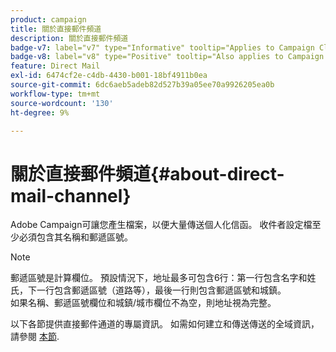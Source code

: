 ```yaml
---
product: campaign
title: 關於直接郵件頻道
description: 關於直接郵件頻道
badge-v7: label="v7" type="Informative" tooltip="Applies to Campaign Classic v7"
badge-v8: label="v8" type="Positive" tooltip="Also applies to Campaign v8"
feature: Direct Mail
exl-id: 6474cf2e-c4db-4430-b001-18bf4911b0ea
source-git-commit: 6dc6aeb5adeb82d527b39a05ee70a9926205ea0b
workflow-type: tm+mt
source-wordcount: '130'
ht-degree: 9%

---
```


# 關於直接郵件頻道{#about-direct-mail-channel}



Adobe Campaign可讓您產生檔案，以便大量傳送個人化信函。 收件者設定檔至少必須包含其名稱和郵遞區號。

>[!NOTE]
>
>郵遞區號是計算欄位。 預設情況下，地址最多可包含6行：第一行包含名字和姓氏，下一行包含郵遞區號（道路等），最後一行則包含郵遞區號和城鎮。\
>如果名稱、郵遞區號欄位和城鎮/城市欄位不為空，則地址視為完整。

以下各節提供直接郵件通道的專屬資訊。 如需如何建立和傳送傳送的全域資訊，請參閱 [本節](steps-about-delivery-creation-steps.md).
